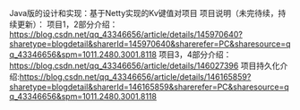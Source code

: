 Java版的设计和实现：基于Netty实现的Kv键值对项目
项目说明（未完待续，持续更新）：
项目1，2部分介绍：https://blog.csdn.net/qq_43346656/article/details/145970640?sharetype=blogdetail&sharerId=145970640&sharerefer=PC&sharesource=qq_43346656&spm=1011.2480.3001.8118
项目3，4部分介绍：https://blog.csdn.net/qq_43346656/article/details/146027396
项目持久化介绍:https://blog.csdn.net/qq_43346656/article/details/146165859?sharetype=blogdetail&sharerId=146165859&sharerefer=PC&sharesource=qq_43346656&spm=1011.2480.3001.8118